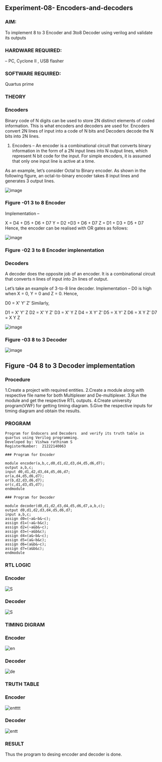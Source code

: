 ## Experiment-08- Encoders-and-decoders 
### AIM: 
To implement 8 to 3 Encoder and  3to8 Decoder using verilog and validate its outputs
### HARDWARE REQUIRED:
– PC, Cyclone II , USB flasher
### SOFTWARE REQUIRED:
Quartus prime
### THEORY 

### Encoders
Binary code of N digits can be used to store 2N distinct elements of coded information. This is what encoders and decoders are used for. Encoders convert 2N lines of input into a code of N bits and Decoders decode the N bits into 2N lines.

1. Encoders –
An encoder is a combinational circuit that converts binary information in the form of a 2N input lines into N output lines, which represent N bit code for the input. For simple encoders, it is assumed that only one input line is active at a time.

As an example, let’s consider Octal to Binary encoder. As shown in the following figure, an octal-to-binary encoder takes 8 input lines and generates 3 output lines.

![image](https://user-images.githubusercontent.com/36288975/171543588-bc0746df-a173-4b35-989e-5fb7d385fe8a.png)
### Figure -01 3 to 8 Encoder 


Implementation –

X = D4 + D5 + D6 + D7
Y = D2 +D3 + D6 + D7
Z = D1 + D3 + D5 + D7 
Hence, the encoder can be realised with OR gates as follows:


![image](https://user-images.githubusercontent.com/36288975/171543740-68403b82-aa93-4c98-9343-f32b14885a2e.png)
### Figure -02 3 to 8 Encoder implenentation 

 ### Decoders 
A decoder does the opposite job of an encoder. It is a combinational circuit that converts n lines of input into 2n lines of output.

Let’s take an example of 3-to-8 line decoder.
Implementation –
D0 is high when X = 0, Y = 0 and Z = 0. Hence,

D0 = X’ Y’ Z’ 
Similarly,

D1 = X’ Y’ Z
D2 = X’ Y Z’
D3 = X’ Y Z
D4 = X Y’ Z’
D5 = X Y’ Z
D6 = X Y Z’
D7 = X Y Z 


![image](https://user-images.githubusercontent.com/36288975/171543978-ee2d0671-2846-40a1-8705-507fd6287a49.png)
### Figure -03 8 to 3 Decoder 



![image](https://user-images.githubusercontent.com/36288975/171543866-5a6eace6-8683-49d7-9c4f-a7cb30ec3035.png)
## Figure -04 8 to 3 Decoder implementation 

### Procedure

1.Create a project with required entities.
2.Create a module along with respective file name for both Multiplexer and De-multiplexer.
3.Run the module and get the respective RTL outputs.
4.Create university program(VWF) for getting timing diagram.
5.Give the respective inputs for timing diagram and obtain the results.

### PROGRAM 
```
Program for Endocers and Decoders  and verify its truth table in quartus using Verilog programming.
Developed by: Vishwa rathinam S
RegisterNumber:  21222140063
```
```
### Program for Encoder

module encoder(a,b,c,d0,d1,d2,d3,d4,d5,d6,d7);
output a,b,c;
input d0,d1,d2,d3,d4,d5,d6,d7;
or(a,d4,d5,d6,d7);
or(b,d2,d3,d6,d7);
or(c,d1,d3,d5,d7);
endmodule
```
```
### Program for Decoder

module decoder(d0,d1,d2,d3,d4,d5,d6,d7,a,b,c);
output d0,d1,d2,d3,d4,d5,d6,d7;
input a,b,c;
assign d0=(~a&~b&~c);
assign d1=(~a&~b&c);
assign d2=(~a&b&~c);
assign d3=(~a&b&c);
assign d4=(a&~b&~c);
assign d5=(a&~b&c);
assign d6=(a&b&~c);
assign d7=(a&b&c);
endmodule
```

### RTL LOGIC
### Encoder
![S](https://user-images.githubusercontent.com/120513885/243990834-3991bd6b-c01d-4a15-84b0-252bd01cf14b.png)
### Decoder
![S](https://user-images.githubusercontent.com/120513885/243990924-821536cf-c731-4024-b563-6a08e312e8c0.png)

### TIMING DIGRAM
### Encoder
![en](https://user-images.githubusercontent.com/120513885/243991280-3bac2139-a1d7-4ef4-8610-0e7b28f39ea4.png)

### Decoder
![de](https://user-images.githubusercontent.com/120513885/243991315-b86a6952-fffa-4cf9-9ae0-cb994ec0ad13.png)
### TRUTH TABLE
### Encoder
![entttt](https://user-images.githubusercontent.com/120513885/243991480-3eaa806b-e7a8-4a1b-a9a0-24c35703acf5.png)

### Decoder
![entt](https://user-images.githubusercontent.com/120513885/243991527-ee1cb190-4215-4331-82f0-582457e13b91.png)

### RESULT
Thus the program to desing encoder and decoder is done.
